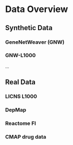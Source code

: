 # Data Overview  

## Synthetic Data 

### GeneNetWeaver (GNW) 

### GNW-L1000
... 


## Real Data 

### LICNS L1000 

### DepMap 

### Reactome FI 

### CMAP drug data 

